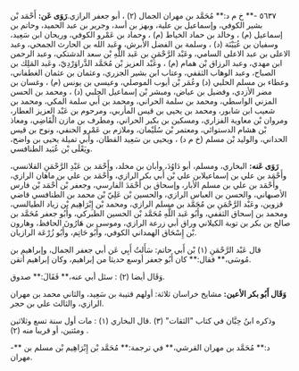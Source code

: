 ٥٦٣٧ -** خ م د:** مُحَمَّد بن مهران الجمال (٢) ، أبو جعفر الرازي.**رَوَى عَن:** أَحْمَد بْن بشير الكوفي، وإسماعيل بن علية، وبهز بن أسد، وجرير بن عبد الحميد، وحاتم بن إسماعيل (م) ، وخالد بن حماد الخياط (م) ، وحماد بن عَمْرو الكوفي، وريحان ابن سَعِيد، وسفيان بن عُيَيْنَة (د) ، وسلمة بن الفضل الأبرش، وعَبد الله بن الحارث الجمحي، وعبد الاعلى بن عبد الاعلى السامي، وعَبْد الرَّحْمَنِ بن عَبد اللَّهِ بْن سعد الدشتكي، وعبد الرحمن ابن مهدي، وعبد الرزاق بْن همام (م) ، وعَبْد العزيز بْن مُحَمَّد الدَّراوَرْدِيّ، وعَبد المَلِك بن الصباح، وعبد الوهاب الثقفي، وعتاب ابن بشير الجزري، وعثمان بن عثمان الغطفاني، وعطاء بن مسلم الحلبي (د) وعُمَر بْن أيوب الموصلي، وعيسى بن يونس (م) ، وغسان بن مضر الأزدي، وفضيل بن عياض، ومبشر بْن إسماعيل الحلبي (د) ، ومحمد بن الحسن المزني الواسطي، ومحمد بن سلمة الحراني، ومحمد بن أَبي سلمة المكي، ومحمد بن شعيب ابن شابور، ومحمد بن يحيى بن قيس المأربي، ومرحوم بن عَبْد العزيز العطار، ومروان بْن معاوية الفزاري، ومسكين بن بكير الحراني، ومطرف بن مازن الْقَاضِي، ومعاذ بْن هشام الدستوائي، ومعتمر بْن سُلَيْمان، وملازم بن عَمْرو الحنفي، ونوح بن قيس الحداني، والوليد بْن مسلم (خ م د) ، ويحيى بن سَعِيد القطان، وأبي تميلة يحيى بن واضح، ويَعْلَى بْن عُبَيد الطنافسي.

**رَوَى عَنه:** البخاري، ومسلم، أبو دَاوُدَ، وأبان بن مخلد، وأَحْمَد بن عَبْدِ الرَّحْمَنِ القلانسي، وأَحْمَد بن علي بن إسماعيلابن علي بْن أَبي بكر الرازي، وأَحْمَد بن علي بن ماهان الرازي، وأَحْمَد بن علي بن مسلم الأبار، وإسحاق بن أَحْمَدَ الفارسي، وجعفر بْن أَحْمَد بْن فارس الأصبهاني، والحسن بن العباس الرازي، والحسين بْن عَلِيّ بْن محمد بن الطنافسي قاضي قزوين، وعَبْد الرَّحْمَنِ بن مُحَمَّد بن مسلم الرازي، ومحمد بْن إِبْرَاهِيم بْن زياد الطيالسي، ومحمد بن إسحاق الثقفي، وأَبُو عَبد اللَّهِ مُحَمَّد بْن الحسين الطبركي، وأَبُو جعفر مُحَمَّد بن صالح بن بكر بن توبة الكيلاني وراق أبي زرعة الرازي، وموسى بن هَارُونَ الحافظ، وهارون بْن إِسْحَاق الهمداني الكوفي، وأَبُو حَاتِم، وأَبُو زُرْعَة الرازيان.

قال عَبْد الرَّحْمَنِ (١) بْن أَبي حاتم: سَأَلتُ أَبِي عَن أبي جعفر الجمال، وإبراهيم بن مُوسَى،** فقال:** كان أَبُو جعفر أوسع حديثا من إبراهيم، وكان إبراهيم أتقن.

وَقَال أيضا (٢) : سئل أبي عنه،** فَقَالَ:** صدوق.

**وَقَال أَبُو بكر الأعين:** مشايخ خراسان ثلاثة: أولهم قتيبة بن سَعِيد، والثاني محمد بن مهران الرازي، والثالث علي بن حجر.

وذكره ابنُ حِبَّان في كتاب "الثقات" (٣) .قال البخاري (١) : مات أول سنة تسع وثلاثين ومئتين، أو قريبا منه (٢) .

-** د:** مُحَمَّد بن مهران القرشي،** في ترجمة:** مُحَمَّد بْن إِبْرَاهِيم بْن مسلم بن مهران.